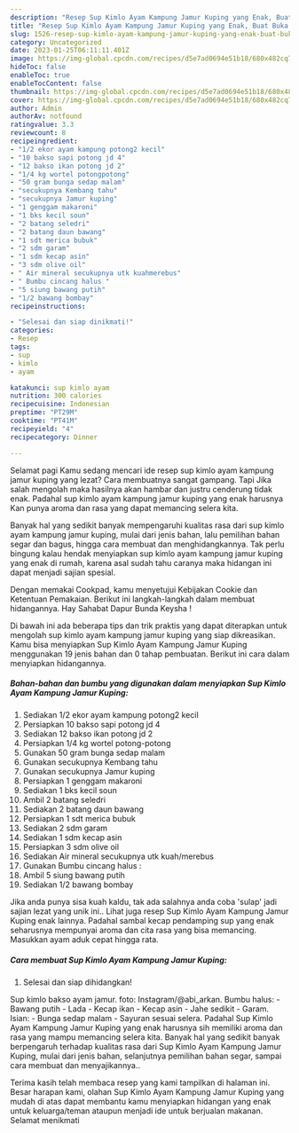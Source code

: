 ```yaml
---
description: "Resep Sup Kimlo Ayam Kampung Jamur Kuping yang Enak, Buat Buka Puasa Sempurna"
title: "Resep Sup Kimlo Ayam Kampung Jamur Kuping yang Enak, Buat Buka Puasa Sempurna"
slug: 1526-resep-sup-kimlo-ayam-kampung-jamur-kuping-yang-enak-buat-buka-puasa-sempurna
category: Uncategorized
date: 2023-01-25T06:11:11.401Z
image: https://img-global.cpcdn.com/recipes/d5e7ad0694e51b18/680x482cq70/sup-kimlo-ayam-kampung-jamur-kuping-foto-resep-utama.jpg
hideToc: false
enableToc: true
enableTocContent: false
thumbnail: https://img-global.cpcdn.com/recipes/d5e7ad0694e51b18/680x482cq70/sup-kimlo-ayam-kampung-jamur-kuping-foto-resep-utama.jpg
cover: https://img-global.cpcdn.com/recipes/d5e7ad0694e51b18/680x482cq70/sup-kimlo-ayam-kampung-jamur-kuping-foto-resep-utama.jpg
author: Admin
authorAv: notfound
ratingvalue: 3.3
reviewcount: 8
recipeingredient:
- "1/2 ekor ayam kampung potong2 kecil"
- "10 bakso sapi potong jd 4"
- "12 bakso ikan potong jd 2"
- "1/4 kg wortel potongpotong"
- "50 gram bunga sedap malam"
- "secukupnya Kembang tahu"
- "secukupnya Jamur kuping"
- "1 genggam makaroni"
- "1 bks kecil soun"
- "2 batang seledri"
- "2 batang daun bawang"
- "1 sdt merica bubuk"
- "2 sdm garam"
- "1 sdm kecap asin"
- "3 sdm olive oil"
- " Air mineral secukupnya utk kuahmerebus"
- " Bumbu cincang halus "
- "5 siung bawang putih"
- "1/2 bawang bombay"
recipeinstructions:

- "Selesai dan siap dinikmati!"
categories:
- Resep
tags:
- sup
- kimlo
- ayam

katakunci: sup kimlo ayam 
nutrition: 300 calories
recipecuisine: Indonesian
preptime: "PT29M"
cooktime: "PT41M"
recipeyield: "4"
recipecategory: Dinner

---
```



Selamat pagi Kamu sedang mencari ide resep sup kimlo ayam kampung jamur kuping yang lezat? Cara membuatnya sangat gampang. Tapi Jika salah mengolah maka hasilnya akan hambar dan justru cenderung tidak enak. Padahal sup kimlo ayam kampung jamur kuping yang enak harusnya Kan punya aroma dan rasa yang dapat memancing selera kita.


Banyak hal yang sedikit banyak mempengaruhi kualitas rasa dari sup kimlo ayam kampung jamur kuping, mulai dari jenis bahan, lalu pemilihan bahan segar dan bagus, hingga cara membuat dan menghidangkannya. Tak perlu bingung kalau hendak menyiapkan sup kimlo ayam kampung jamur kuping yang enak di rumah, karena asal sudah tahu caranya maka hidangan ini dapat menjadi sajian spesial.

Dengan memakai Cookpad, kamu menyetujui Kebijakan Cookie dan Ketentuan Pemakaian. Berikut ini langkah-langkah dalam membuat hidangannya. Hay Sahabat Dapur Bunda Keysha !


Di bawah ini ada beberapa tips dan trik praktis yang dapat diterapkan untuk mengolah sup kimlo ayam kampung jamur kuping yang siap dikreasikan. Kamu bisa menyiapkan Sup Kimlo Ayam Kampung Jamur Kuping menggunakan 19 jenis bahan dan 0 tahap pembuatan. Berikut ini cara dalam menyiapkan hidangannya.

<!--inarticleads1-->

##### Bahan-bahan dan bumbu yang digunakan dalam menyiapkan Sup Kimlo Ayam Kampung Jamur Kuping:

1. Sediakan 1/2 ekor ayam kampung potong2 kecil
1. Persiapkan 10 bakso sapi potong jd 4
1. Sediakan 12 bakso ikan potong jd 2
1. Persiapkan 1/4 kg wortel potong-potong
1. Gunakan 50 gram bunga sedap malam
1. Gunakan secukupnya Kembang tahu
1. Gunakan secukupnya Jamur kuping
1. Persiapkan 1 genggam makaroni
1. Sediakan 1 bks kecil soun
1. Ambil 2 batang seledri
1. Sediakan 2 batang daun bawang
1. Persiapkan 1 sdt merica bubuk
1. Sediakan 2 sdm garam
1. Sediakan 1 sdm kecap asin
1. Persiapkan 3 sdm olive oil
1. Sediakan  Air mineral secukupnya utk kuah/merebus
1. Gunakan  Bumbu cincang halus :
1. Ambil 5 siung bawang putih
1. Sediakan 1/2 bawang bombay


Jika anda punya sisa kuah kaldu, tak ada salahnya anda coba &#39;sulap&#39; jadi sajian lezat yang unik ini.. Lihat juga resep Sup Kimlo Ayam Kampung Jamur Kuping enak lainnya. Padahal sambal kecap pendamping sup yang enak seharusnya mempunyai aroma dan cita rasa yang bisa memancing. Masukkan ayam aduk cepat hingga rata. 

<!--inarticleads2-->

##### Cara membuat Sup Kimlo Ayam Kampung Jamur Kuping:


1. Selesai dan siap dihidangkan!

Sup kimlo bakso ayam jamur. foto: Instagram/@abi_arkan. Bumbu halus: - Bawang putih - Lada - Kecap ikan - Kecap asin - Jahe sedikit - Garam. Isian: - Bunga sedap malam - Sayuran sesuai selera. Padahal Sup Kimlo Ayam Kampung Jamur Kuping yang enak harusnya sih memiliki aroma dan rasa yang mampu memancing selera kita. Banyak hal yang sedikit banyak berpengaruh terhadap kualitas rasa dari Sup Kimlo Ayam Kampung Jamur Kuping, mulai dari jenis bahan, selanjutnya pemilihan bahan segar, sampai cara membuat dan menyajikannya.. 

Terima kasih telah membaca resep yang kami tampilkan di halaman ini. Besar harapan kami, olahan Sup Kimlo Ayam Kampung Jamur Kuping yang mudah di atas dapat membantu kamu menyiapkan hidangan yang enak untuk keluarga/teman ataupun menjadi ide untuk berjualan makanan. Selamat menikmati
